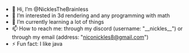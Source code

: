 - 👋 Hi, I’m @NicklesTheBrainless
- 👀 I’m interested in 3d rendering and any programming with math
- 🌱 I’m currently learning a lot of things
- 📫 How to reach me: through my discord (username: "\_\_nickles\_\_") or through my email (address: "niconickles8@gmail.com")
- ⚡ Fun fact: I like java
